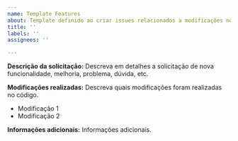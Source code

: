 ```yaml
---
name: Template Features
about: Template definido ao criar issues relacionados a modificações no código base.
title: ''
labels: ''
assignees: ''

---
```


**Descrição da solicitação:**
Descreva em detalhes a solicitação de
nova funcionalidade, melhoria,
problema, dúvida, etc.

**Modificações realizadas:**
Descreva quais modificações foram realizadas no código.
- Modificação 1
- Modificação 2

**Informações adicionais:**
Informações adicionais.
